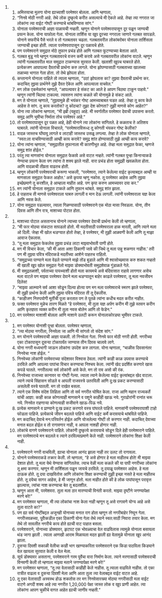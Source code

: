 <ol>
  <li>
    <ol>
      <li>अमित्तयाचा मुलगा योना ह्याच्याशी परमेश्वर बोलला. आणि म्हणाला,</li>
      <li>“निनवे मोठी नगरी आहे. तेथे लोक दुष्कृत्ये करीत असल्याचे मी ऐकले आहे. तेव्हा त्या नगरात जा लोकांना त्या वाईट गोष्टी करण्याचे थांबविण्यास सांग.”</li>
      <li>योनाला परमेश्वराची आज्ञा पाळायची नव्हती. म्हणून योनाने परमेश्वरापासून दूर पळून जाण्यची प्रयत्न केला. योना याफोला गेला. योनाला तार्शिस या खूप दूरच्या नगराला जाणारे गलबत सापडले. योनाने सफरीचे पैसे भरले व तो गलबतावर चढला. गलबतावरील लोकांबरोबर योनाला तार्शिसला जाण्याची इच्छा होती. त्याला परमेश्वरापासून दूर पळायचे होते.</li>
      <li>पण परमेश्वराने समुद्रात मोठे तुफान प्रचंड होते आणि गलबत फूटण्याच्या बेताला आले.</li>
      <li>गलबत बुडू नये म्हणून गलबतावरचे वजन कमी करावे असे गलबतावरील लोकांना वाटले. म्हणून त्यांनी गलबतावरील माल समुद्रात टाकण्यास सुरवात केली. खलाशी खूपच घाबरले होते. प्रत्येकजण आपापल्या दैवतांची प्रार्थना करु लागले. योना झोपण्यासाठी गलबताच्या खालच्या तळाच्या भागात गेला होता. तो तेथे झोपला होता.</li>
      <li>कप्तानाने योनाला पाहिले तो त्याला म्हणाला, “उठ! झोपलास का? तुझ्या दैवताची प्रार्थना कर. कदाचित् तुझ्या प्रार्थनेने तुझे दैवत ऐकेल आणि आपल्याला वाचवेल.”</li>
      <li>मग लोक एकमेकांना म्हणाले, “आपल्यावर हे संकट का आले हे आपण चिठ्या टाकून पाहावे.” म्हणून त्यांनी चिठ्या टाकल्या. त्यावरुन त्यांना कळले की योनामुळे हे संकट आले.</li>
      <li>मग ते योनाला म्हणाले, “तुझ्यामुळे ही भयंकर गोष्ट आमच्याबाबत घडत आहे. तेव्हा तू काय केले आहेस ते सांग. तू काय करतोस? तू कोठचा? तुझा देश कोणता? तुझी माणसे कोण आहेत?”</li>
      <li>योना त्या लोकांना म्हणाला, “मी इब्री (यहूदा) आहे. मी स्वर्गातील परमेश्वर देवाची उपासना करतो. समुद्र आणि भूमीचा निर्माता तोच परमेश्वर आहे.”</li>
      <li>तो परमेश्वरापासून दूर पळत आहे, हेही योनाने त्या लोकांना सांगितले. हे कळताच ते अतिशय घाबरले. त्यांनी योनाला विचारले, “परमेश्वराविरूध्द तू कोणती भंयकर गोष्ट केलीस?</li>
      <li>वादळ जास्तच घोंघावू लागले व लाटाही जास्तच उसळू लगल्या. तेव्हा ते लोक योनाला म्हणाले, “स्वत:ला वाचविण्यासाठी आम्ही काय करावे? समुद्र शांत होण्यासाठी तुझे आम्ही काय करावे?</li>
      <li>योना त्यांना म्हणाला, “समुद्रातील तुफानाला मी कारणीभूत आहे. तेव्हा मला समुद्रात फेका, म्हणजे समुद्र शांत होईल.”</li>
      <li>परंतु त्या माणसांना योनाला समुद्रात फेकावे असे वाटत नव्हते. त्यांनी गलबत पुन्हा किनाऱ्याकडे नेण्याचा प्रयत्न केला पण त्यांना ते शक्य झाले नाही. वारा प्रचंड होता समुद्रही खवळलेला होता. आणि वादळाची तीव्रता वाढतच होती.</li>
      <li>म्हणून लोकांनी परमेश्वराची करूणा भाकली, “परमेश्वरा, त्याने केलेल्या वाईट कृत्याबद्दल आम्ही या माणसाला समुद्रात फेकत आहोत.’ असे कृपया म्हणू नकोस. तू परमेश्वर आहेस आणि तुझ्या इच्छेप्रमाणे तू करशील, हे आम्हाला माहीत आहे. पण कृपा करुन आमच्यावर दया कर.”</li>
      <li>मग त्यांनी योनाला समुद्रात टाकले आणि तुफान थांबले. समुद्र शांत झाला.</li>
      <li>हे पाहताच ती माणसे परमेश्वराला घाबरु लागली व मान देऊ लागली. त्यांनी परमेश्वराला यज्ञ केला आणि नवस केले.</li>
      <li>योना समुद्रात पडल्यावर, त्याला गिळण्यासाठी परमेश्वराने एक मोठा मासा निवडला. योना, तीन दिवस आणि तीन रात्र, माशाच्या पोटात होता.</li>
    </ol>
  </li>
  <li>
    <ol>
      <li>माशाच्या पोटात असतानाच योनाने त्याच्या परमेश्वर देवाची प्रार्थना केली तो म्हणाला,</li>
      <li>“मी फार मोठ्या संकटात सापडलो होतो. मी मदतीसाठी परमेश्वराला हाक मारली, आणि त्याने मला ओ दिली. जेव्हा मी खोल थडग्यात होतो तेव्हा, हे परमेश्वर, मी तुझी आळवणी केली आणि तू माझा आवाज ऐकलास.</li>
      <li>“तू मला समुद्रात फेकलेस तुझ्या प्रचंड लाटा माझ्याभोवती पाणी होते.</li>
      <li>मग मी विचार केला, ‘की मी आता अशा ठिकाणी जावे की जिथे तू मला पाहू शकणार नाहीस.’ तरी पण मी तुझ्या पवित्र मंदिराकडे मदतीच्या आशेने पाहतच राहिलो.</li>
      <li>“समुद्राच्या पाण्याने मला वेढले पाण्याने माझे तोंड बुडाले आणि मी श्वासोच्छवास करु शकत नव्हतो मी खाली खूप खोल समुद्रात गेलो माझ्या डोक्याभोवती समुद्रशेवाळ गुंडाळले गेले.</li>
      <li>मी समुद्रतळाशी, पर्वताच्या पायथ्याशी होतो मला कायमचे असे बंदिवासात राहावे लागणार असेच मला वाटले पण माझ्या परमेश्वर देवाने मला थडग्यातून बाहेर काढले परमेश्वरा, तू मला नवजीवन दिलेस!</li>
      <li>“माझ्या आत्म्याने सर्व आशा सोडून दिल्या होत्या पण मग मला परमेश्वराचे स्मरण झाले परमेश्वरा, मी तुझी प्रार्थना केली आणि तुझ्या पवित्र मंदिरात ती तू ऐकलीस.</li>
      <li>“काहीजण निरुपयोगी मूर्तीची पूजा करतात पण ते पूतळे त्यांना कधीच मदत करीत नाहीत.</li>
      <li>फक्त परमेश्वरा मुळेच तारण मिळते “हे परमेश्वरा, मी तुला यज्ञ अर्पण करीन मी तुझे स्तवन करीन आणि कृतज्ञता व्यक्त करीन मी तुला नवस बोलेन आणि तो फेडेन.”</li>
      <li>मग परमेश्वर माशाशी बोलला आणि माशाने उलटी करून योनालाकोरड्या भूमीवर टाकले.</li>
    </ol>
  </li>
  <li>
    <ol>
      <li>मग परमेश्वर योनाशी पून्हा बोलला. परमेश्वर म्हणाला,</li>
      <li>“त्या मोठ्या नगरीला, निनवेला जा आणि मी सांगतो तो संदेश सांग.”</li>
      <li>मग योनाने परमेश्वराची आज्ञा पाळली. तो निनवेला गेला. निनवे फार मोठी नगरी होती. नगरीच्या एका टोकापासून दूसऱ्या टोकापर्यंत जाण्यास तीन दिवस चालावे लागे.</li>
      <li>योना नगरी मध्यभागी जाऊन लोकांना उपदेश करु लागला. योना म्हणाला, “चाळीस दिवसानंतर निनवेचा नाश होईल. “</li>
      <li>निनवेच्या लोकांनी परमेवराच्या संदेशावर विश्वास ठेवला. त्यांनी काही काळ उपवास करण्याचे ठरविले आणि आपल्या पापांचा विचार करण्याचा निश्चय केला. त्यांनी खेद प्रदर्शित करणारे खास कपडे घातले. नगरीतल्या सर्व लोकांनी असे केले. मग तो राव असो की रंक.</li>
      <li>निनवेच्या राजाच्या कानावर या गोष्टी गेल्या. त्याला त्याने केलेल्या वाईट कृत्यांबद्दल खेद वाटला. त्याने त्याचे सिंहासन सोडले व आपली राजवस्त्रे उतरविली आणि दु:ख प्रकट करण्यासाठी असलेली वस्त्रे घातली. मग तो राखेत बसला.</li>
      <li>त्याने एक विशेष संदेश लिहिला आणि तो सर्व नगरीत घोषित केला. राजा आणि महान राज्यकर्ते यांची आज्ञा: काही काळ कोणत्याही माणसाने व पशूने काहीही खाऊ नये. गुराढोरांनी रानांत चरू नये. निनवेत राहणाऱ्या कोणत्याही सजीवाने खाऊ-पिऊ नये.</li>
      <li>प्रत्येक माणसाने व प्राण्याने दु:ख प्रकट करणारे वस्त्र पांघरले पाहिजे. माणसांनी परमेश्वरापाशी टाहो फोडला पाहिजे. प्रत्येकाचे जीवन बदलले पाहिजे आणि वाईट कर्मे करावयाचे थांबविले पाहिजे.</li>
      <li>मग कदाचित् देवाचे मन:परिवर्तन होईल आणि योजलेल्या गोष्टी तो करणार नाही. कदाचित् देवाच्या मनात बदल होईल व तो रागावणार नाही, व आपला नाशही होणार नाही.</li>
      <li>लोकांचे वागणे परमेश्वराने पाहिले. लोकांनी दुष्कृत्ये करावयाचे सोडून दिले हेही परमेश्वराने पाहिले. मग परमेश्वराचे मन बदलले व त्याने ठरविल्याप्रमाणे केले नाही. परमेश्वराने लोकांना शिक्षा केली नाही.</li>
    </ol>
  </li>
  <li>
    <ol>
      <li>परमेश्वराने नगरी वाचविली, ह्याचा योनाला आनंद झाला नाही तर उलट तो रागावला.</li>
      <li>योनाने परमेश्वराकडे तक्रार केली. तो म्हणाला, “हे असे होणार हे मला माहीतच होते! मी माझ्या देशात होतो. तू मला येथे येण्यास सांगितलेस. त्याच वेळी मला कळले की या पापी नगरीच्या लोकांना तू क्षमा करणार. म्हणून मी तार्शिशला पळून जायचे ठरविले. तू दयाळू परमेशवर आहेस. हे मला ठाऊक होते. तू दया दाखवितोस आणि लोकांना शिक्षा करण्याची तुझी इच्छा नसते हे मला माहीतच होते. तू दयेचा सागर आहेस, हे मी जाणून होतो. मला माहीत होते की हे लोक पापांपासून परावृत्त झाल्यास, त्यांचा नाश करण्याचा बेत तू बदलशील.</li>
      <li>म्हणून आता मी, परमेशवरा. तुला मला ठार मारण्याची विनंती करतो. माझ्या दृष्टीने जगण्यापेक्षा मरणे बरे!”</li>
      <li>मग परमेशवर म्हणाला, मी त्या लोकांचा नाश केला नाही म्हणून तू असे रागावणे योग्य आहे असे तुला वाटते का?”</li>
      <li>पण ह्या सर्व गोष्टींबद्दल अजूनही योनाच्या मनात राग होता म्हणून तो नगरीबाहेर निघून गेला. नगरीजवळच्या, पूर्वाेकडील एका ठिकाणी योना गेला तेथे त्याने स्वत:साठी निवारा तयार केला. मग तेथे तो सावलीत नगरीचे काय होते ह्याची वाट पाहात बसला.</li>
      <li>परमेशवराने, योनाच्या डोक्यावर, झटपट एक भोवळ्याचा वेल वाढविलास त्यामुळे योनाला बसायला थंड जागा झाली . त्याला आणखी आराम मिळायला मदत झाली ह्या वेलामुळे योनाला खूप आनंद झाला.</li>
      <li>दुसऱ्या दिवशी सकाळी वेलीचा काही भाग खाण्याकरिता परमेशवराने एक किडा पाठविला किड्याने वेल खायला सुरवात केली व वेल मेला.</li>
      <li>सूर्य डोक्यावर असताना, परमेशवराने गरम पूर्वेचा वारा निर्माण केला. त्याने मरणासाठी परमेशवराची विनवणी केली तो म्हणाला माझ्या मताने जगण्यापेक्षा मरणे बरे!”</li>
      <li>मग परमेशवर म्हणाला, “तू त्या वेलासाठी काहीही केले नाहीस. तू त्याला वाढविले नाहीस. तो एका रात्रीत वाढला व दुसऱ्या दिवशी मेला आणि आता तुला त्या वेलाबद्दल वाईट वाटत आहे.</li>
      <li>तू एका वेलासाठी अस्वस्थ होऊ शकतोस तर मग निनवेसारख्या मोठ्या नगरीसाठी मला वाईट वाटणे अगदी शक्य आहे त्या नगरीत 1,20,000 पेक्षा जास्त लोक व खूप प्राणी आहेत. त्या लोकांना आपण चुकीचे वागत आहेत ह्याची जाणीव नव्हती.”</li>
    </ol>
  </li>
</ol>
